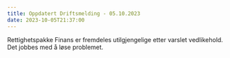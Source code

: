 ```yaml
---
title: Oppdatert Driftsmelding - 05.10.2023 
date: 2023-10-05T21:37:00
---
```

Rettighetspakke Finans er fremdeles utilgjengelige etter varslet vedlikehold.  Det jobbes med å løse problemet.

